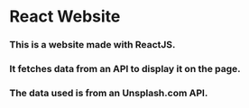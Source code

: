 # React Website

### This is a website made with ReactJS. 
### It fetches data from an API to display it on the page. 
### The data used is from an Unsplash.com API. 
